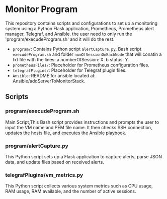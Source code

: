 # Monitor Program

This repository contains scripts and configurations to set up a monitoring system using a Python Flask application, Prometheus, Prometheus alert manager, Telegraf, and Ansible.
the user need to only run the 'program/execudeProgram.sh' and it will do the rest. 

- `program/`: Contains Python script `alertCapture.py`, Bash script `execudeProgram.sh` and folder `numOfSessionOnEachNode` that will conatin a txt file with the lines:
	a numberOfSession: X. 
	b status: Y.
- `prometheusFiles/`: Placeholder for Prometheus configuration files.
- `telegrafPlugins/`: Placeholder for Telegraf plugin files.
- `Ansible`: README for ansible located at: Ansible/addServerToMonitorStack.

## Scripts

### program/execudeProgram.sh

Main Script,This Bash script provides instructions and prompts the user to input the VM name and PEM file name. It then checks SSH connection, updates the hosts file, and executes the Ansible playbook.

### program/alertCapture.py

This Python script sets up a Flask application to capture alerts, parse JSON data, and update files based on received alerts.

### telegrafPlugins/vm_metrics.py

This Python script collects various system metrics such as CPU usage, RAM usage, RAM available, and the number of active sessions.
